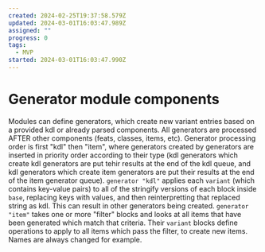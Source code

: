 ```yaml
---
created: 2024-02-25T19:37:58.579Z
updated: 2024-03-01T16:03:47.989Z
assigned: ""
progress: 0
tags:
  - MVP
started: 2024-03-01T16:03:47.990Z
---
```


# Generator module components

Modules can define generators, which create new variant entries based on a provided kdl or already parsed components.
All generators are processed AFTER other components (feats, classes, items, etc). Generator processing order is first "kdl" then "item", where generators created by generators are inserted in priority order according to their type (kdl generators which create kdl generators are put tehir results at the end of the kdl queue, and kdl generators which create item generators are put their results at the end of the item generator queue).
`generator "kdl"` applies each `variant` (which contains key-value pairs) to all of the stringify versions of each block inside `base`, replacing keys with values, and then reinterpretting that replaced string as kdl. This can result in other generators being created.
`generator "item"` takes one or more "filter" blocks and looks at all items that have been generated which match that criteria. Their `variant` blocks define operations to apply to all items which pass the filter, to create new items. Names are always changed for example.
